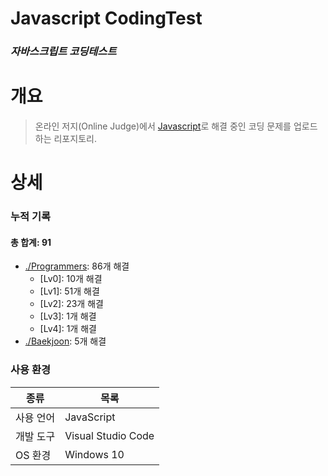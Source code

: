 # Javascript CodingTest
### _자바스크립트 코딩테스트_
# 개요
>온라인 저지(Online Judge)에서 [Javascript]로 해결 중인 코딩 문제를 업로드 하는 리포지토리.
# 상세
### 누적 기록
#### 총 합계: 91
- [./Programmers]: 86개 해결
    - [Lv0]: 10개 해결
    - [Lv1]: 51개 해결
    - [Lv2]: 23개 해결
    - [Lv3]: 1개 해결
    - [Lv4]: 1개 해결
- [./Baekjoon]: 5개 해결

### 사용 환경
| 종류 | 목록 |
| ------ | ------ |
| 사용 언어 | JavaScript |
| 개발 도구 | Visual Studio Code |
| OS 환경 | Windows 10 |

   [Javascript]: <https://developer.mozilla.org/ko/docs/Web/JavaScript>
   [./Baekjoon]: <https://www.acmicpc.net/>
   [./Programmers]: <https://programmers.co.kr/>
